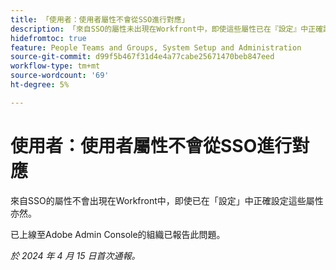 ```yaml
---
title: 「使用者：使用者屬性不會從SSO進行對應」
description: 「來自SSO的屬性未出現在Workfront中，即使這些屬性已在『設定』中正確設定亦然。」
hidefromtoc: true
feature: People Teams and Groups, System Setup and Administration
source-git-commit: d99f5b467f31d4e4a77cabe25671470beb847eed
workflow-type: tm+mt
source-wordcount: '69'
ht-degree: 5%

---
```



# 使用者：使用者屬性不會從SSO進行對應

來自SSO的屬性不會出現在Workfront中，即使已在「設定」中正確設定這些屬性亦然。

已上線至Adobe Admin Console的組織已報告此問題。

_於 2024 年 4 月 15 日首次通報。_
